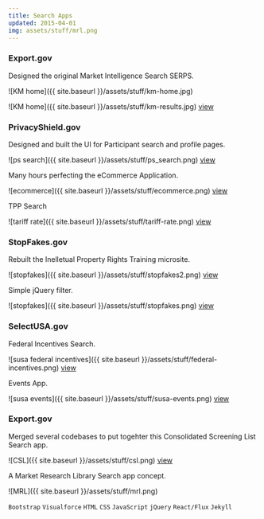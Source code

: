 ```yaml
---
title: Search Apps
updated: 2015-04-01 
img: assets/stuff/mrl.png
---
```


### Export.gov 

Designed the original Market Intelligence Search SERPS.

![KM home]({{ site.baseurl }}/assets/stuff/km-home.jpg)

![KM home]({{ site.baseurl }}/assets/stuff/km-results.jpg) [view](http://ajsingh273.github.io/re/home)


### PrivacyShield.gov  

Designed and built the UI for Participant search and profile pages. 

![ps search]({{ site.baseurl }}/assets/stuff/ps_search.png) [view](https://www.privacyshield.gov/list)

Many hours perfecting the eCommerce Application.

![ecommerce]({{ site.baseurl }}/assets/stuff/ecommerce.png) [view](https://techcrunch.com/2016/08/01/eu-us-privacy-shield-open-for-sign-ups-from-today/)

TPP Search

![tariff rate]({{ site.baseurl }}/assets/stuff/tariff-rate.png) [view](https://www.privacyshield.gov/fta_tariff_search)

### StopFakes.gov 

Rebuilt the Inelletual Property Rights Training microsite.

![stopfakes]({{ site.baseurl }}/assets/stuff/stopfakes2.png) [view](https://www.stopfakes.gov/ipr_training)

Simple jQuery filter. 

![stopfakes]({{ site.baseurl }}/assets/stuff/stopfakes.png) [view](https://www.stopfakes.gov/IPR-Assistance)

### SelectUSA.gov 

Federal Incentives Search.

![susa federal incentives]({{ site.baseurl }}/assets/stuff/federal-incentives.png) [view](https://www.selectusa.gov/federal_incentives)

Events App.

![susa events]({{ site.baseurl }}/assets/stuff/susa-events.png) [view](https://www.selectusa.gov/selectusa-events)

### Export.gov 

Merged several codebases to put togehter this Consolidated Screening List Search app.

![CSL]({{ site.baseurl }}/assets/stuff/csl.png) [view](http://apps.export.gov/csl-search)

A Market Research Library Search app concept.

![MRL]({{ site.baseurl }}/assets/stuff/mrl.png)


`Bootstrap` `Visualforce` `HTML` `CSS` `JavaScript` `jQuery` `React/Flux` `Jekyll` 